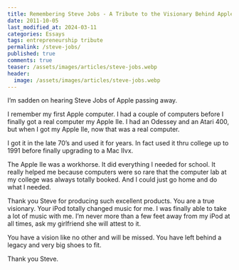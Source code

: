 ```yaml
---
title: Remembering Steve Jobs - A Tribute to the Visionary Behind Apple's Legacy
date: 2011-10-05
last_modified_at: 2024-03-11
categories: Essays
tags: entrepreneurship tribute
permalink: /steve-jobs/
published: true
comments: true
teaser: /assets/images/articles/steve-jobs.webp
header:
  image: /assets/images/articles/steve-jobs.webp
---
```

I’m sadden on hearing Steve Jobs of Apple passing away.
<!--more-->
I remember my first Apple computer. I had a couple of computers before I finally got a real computer my Apple IIe. I had an Odessey and an Atari 400, but when I got my Apple IIe, now that was a real computer.

I got it in the late 70’s and used it for years. In fact used it thru college up to 1991 before finally upgrading to a Mac IIvx.

The Apple IIe was a workhorse. It did everything I needed for school. It really helped me because computers were so rare that the computer lab at my college was always totally booked. And I could just go home and do what I needed.

Thank you Steve for producing such excellent products. You are a true visionary. Your iPod totally changed music for me. I was finally able to take a lot of music with me. I’m never more than a few feet away from my iPod at all times, ask my girlfriend she will attest to it.

You have a vision like no other and will be missed. You have left behind a legacy and very big shoes to fit.

Thank you Steve.